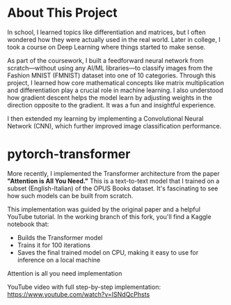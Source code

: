 # About This Project

In school, I learned topics like differentiation and matrices, but I often wondered how they were actually used in the real world. Later in college, I took a course on Deep Learning where things started to make sense. 

As part of the coursework, I built a feedforward neural network from scratch—without using any AI/ML libraries—to classify images from the Fashion MNIST (FMNIST) dataset into one of 10 categories. Through this project, I learned how core mathematical concepts like matrix multiplication and differentiation play a crucial role in machine learning. I also understood how gradient descent helps the model learn by adjusting weights in the direction opposite to the gradient. It was a fun and insightful experience.

I then extended my learning by implementing a Convolutional Neural Network (CNN), which further improved image classification performance.
# pytorch-transformer
More recently, I implemented the Transformer architecture from the paper **"Attention is All You Need."** This is a text-to-text model that I trained on a subset (English-Italian) of the OPUS Books dataset. It's fascinating to see how such models can be built from scratch.

This implementation was guided by the original paper and a helpful YouTube tutorial. In the working branch of this fork, you'll find a Kaggle notebook that:

- Builds the Transformer model  
- Trains it for 100 iterations  
- Saves the final trained model on CPU, making it easy to use for inference on a local machine


Attention is all you need implementation

YouTube video with full step-by-step implementation: https://www.youtube.com/watch?v=ISNdQcPhsts

